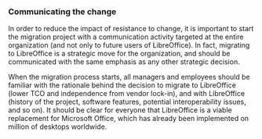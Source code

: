### Communicating the change

In order to reduce the impact of resistance to change, it is important to start the migration project with a communication activity targeted at the entire organization \(and not only to future users of LibreOffice\). In fact, migrating to LibreOffice is a strategic move for the organization, and should be communicated with the same emphasis as any other strategic decision.

When the migration process starts, all managers and employees should be familiar with the rationale behind the decision to migrate to LibreOffice \(lower TCO and independence from vendor lock-in\), and with LibreOffice \(history of the project, software features, potential interoperability issues, and so on\). It should be clear for everyone that LibreOffice is a viable replacement for Microsoft Office, which has already been implemented on million of desktops worldwide.

